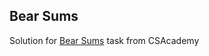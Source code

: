 Bear Sums
-
Solution for [Bear Sums](https://csacademy.com/ieeextreme-practice/task/bear-sums/) task from CSAcademy